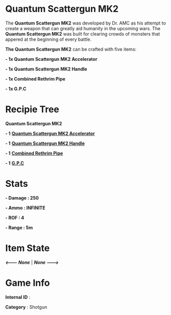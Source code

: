 # Quantum Scattergun MK2

The **Quantum Scattergun MK2** was developed by Dr. AMC as his attempt to create a weapon that can greatly aid humanity in the upcoming wars. The **Quantum Scattergun MK2** was built for clearing crowds of monsters that appered at the beginning of every battle.

**The Quantum Scattergun MK2** can be crafted with five items: 

**- 1x Quantum Scattergun MK2 Accelerator**

**- 1x Quantum Scattergun MK2 Handle**

**- 1x Combined Rethrim Pipe**

**- 1x G.P.C**

# Recipie Tree

**Quantum Scattergun MK2**

**- 1** [**Quantum Scattergun MK2 Accelerator**](https://github.com/AlphaMC0/Lone-Martian/blob/main/Game%20Items/Weapon%20Components/Quantum%20Scattergun%20MK2%20Accelerator.md)

**- 1** [**Quantum Scattergun MK2 Handle**](https://github.com/AlphaMC0/Lone-Martian/blob/main/Game%20Items/Weapon%20Components/Quantum%20Scattergun%20MK2%20Handle.md)

**- 1** [**Combined Rethrim Pipe**](https://github.com/AlphaMC0/Lone-Martian/blob/main/Game%20Items/Pipes/Combined%20Rethrim%20Pipe.md)

**- 1** [**G.P.C**](https://github.com/AlphaMC0/Lone-Martian/blob/main/Game%20Items/Weapon%20Components/Gun%20Power%20Core%20(G.P.C).md)

# Stats

**- Damage : 250**

**- Ammo : INFINITE**

**- ROF : 4**

**- Range : 5m**

# Item State

***<--- None*** | ***None --->***

# Game Info

**Internal ID** : 

**Category** : Shotgun
